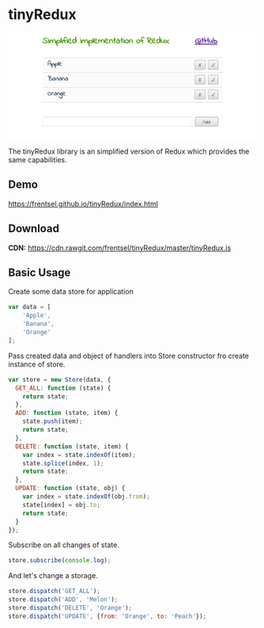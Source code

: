 # tinyRedux
![preview](./demo.jpg)

The tinyRedux library is an simplified version of Redux which provides the same capabilities.

## Demo
https://frentsel.github.io/tinyRedux/index.html

## Download
**CDN:** https://cdn.rawgit.com/frentsel/tinyRedux/master/tinyRedux.js

## Basic Usage

Create some data store for application
```javascript
var data = [
    'Apple',
    'Banana',
    'Orange'
];
```

Pass created data and object of handlers into Store constructor fro create instance of store.
```javascript
var store = new Store(data, {
  GET_ALL: function (state) {
    return state;
  },
  ADD: function (state, item) {
    state.push(item);
    return state;
  },
  DELETE: function (state, item) {
    var index = state.indexOf(item);
    state.splice(index, 1);
    return state;
  },
  UPDATE: function (state, obj) {
    var index = state.indexOf(obj.from);
    state[index] = obj.to;
    return state;
  }
});
```

Subscribe on all changes of state.
```javascript
store.subscribe(console.log);
```

And let's change a storage.
```javascript
store.dispatch('GET_ALL');
store.dispatch('ADD', 'Melon');
store.dispatch('DELETE', 'Orange');
store.dispatch('UPDATE', {from: 'Orange', to: 'Peach'});
```
